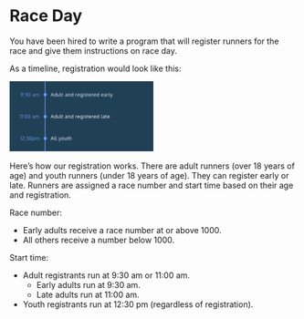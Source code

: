 # Race Day

You have been hired to write a program that will register runners for the race and give them instructions on race day.

As a timeline, registration would look like this:

<img src="raceday-timeline.svg" style="width: 50%;" />

Here’s how our registration works. There are adult runners (over 18 years of age) and youth runners (under 18 years of age). They can register early or late. Runners are assigned a race number and start time based on their age and registration.

Race number:

- Early adults receive a race number at or above 1000.
- All others receive a number below 1000.

Start time:

- Adult registrants run at 9:30 am or 11:00 am.
  - Early adults run at 9:30 am.
  - Late adults run at 11:00 am.
- Youth registrants run at 12:30 pm (regardless of registration).